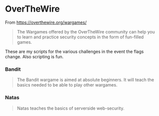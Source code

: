 # OverTheWire
From https://overthewire.org/wargames/

>The Wargames offered by the OverTheWire community can help you to learn and practice security concepts in the form of fun-filled games.

These are my scripts for the various challenges in the event the flags change. Also scripting is fun.

### Bandit
>The Bandit wargame is aimed at absolute beginners. It will teach the basics needed to be able to play other wargames.

### Natas
>Natas teaches the basics of serverside web-security. 
